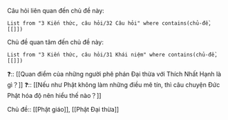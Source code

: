 Câu hỏi liên quan đến chủ đề này:
```dataview
List from "3 Kiến thức, câu hỏi/32 Câu hỏi" where contains(chủ-đề,[[]]) 
```

Chủ đề quan tâm đến chủ đề này:
```dataview
List from "3 Kiến thức, câu hỏi/31 Khái niệm" where contains(chủ-đề,[[]]) 
```
 
❓:: [[Quan điểm của những người phê phán Đại thừa với Thích Nhất Hạnh là gì？]] 
❓:: [[Nếu như Phật không làm những điều mê tín, thì câu chuyện Đức Phật hóa độ  nên hiểu thế nào？]]

Chủ đề:: [[Phật giáo]], [[Phật Đại thừa]]